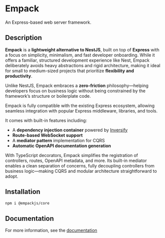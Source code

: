 # Empack

An Express-based web server framework.

## Description

**Empack** is a **lightweight alternative to NestJS**, built on top of **Express** with a focus on simplicity, minimalism, and fast developer onboarding. While it offers a familiar, structured development experience like Nest, Empack deliberately avoids heavy abstractions and rigid architecture, making it ideal for small to medium-sized projects that prioritize **flexibility and productivity**.

Unlike NestJS, Empack embraces a **zero-friction** philosophy—helping developers focus on business logic without being constrained by the framework’s structure or boilerplate code.

Empack is fully compatible with the existing Express ecosystem, allowing seamless integration with popular Express middleware, libraries, and tools.

It comes with built-in features including:

* A **dependency injection container** powered by [Inversify](https://github.com/inversify/InversifyJS)
* **Route-based WebSocket support**
* A **mediator pattern** implementation for CQRS
* **Automatic OpenAPI documentation generation**

With TypeScript decorators, Empack simplifies the registration of controllers, routes, OpenAPI metadata, and more. Its built-in mediator enables a clean separation of concerns, fully decoupling controllers from business logic—making CQRS and modular architecture straightforward to adopt.

## Installation

```bash
npm i @empackjs/core
```

## Documentation

For more information, see the [documentation](https://empackjs.github.io/empack/)
